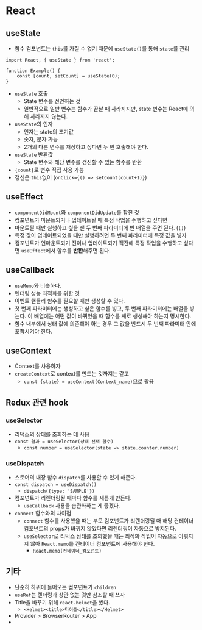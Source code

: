 # React

## useState

- 함수 컴포넌트는 `this`를 가질 수 없기 때문에 `useState()`를 통해 `state`를 관리

```react
import React, { useState } from 'react';

function Example() {
    const [count, setCount] = useState(0);
}
```

- `useState` 호출
    - State 변수를 선언하는 것
    - 일반적으로 일반 변수는 함수가 끝날 때 사라지지만, state 변수는 React에 의해 사라지지 않는다.
- `useState`의 인자
    - 인자는 state의 초기값
    - 숫자, 문자 가능
    - 2개의 다른 변수를 저장하고 싶다면 두 번 호출해야 한다.
- `useState` 반환값
    - State 변수와 해당 변수를 갱신할 수 있는 함수를 반환
- `{count}`로 변수 직접 사용 가능
- 갱신은 `this`없이 (`onClick={() => setCount(count+1)}`)

## useEffect

- `componentDidMount`와 `componentDidUpdate`를 합친 것
- 컴포넌트가 마운트되거나 업데이트될 때 특정 작업을 수행하고 싶다면
- 마운트될 때만 실행하고 싶을 땐 두 번째 파라미터에 빈 배열을 주면 된다. (`[]`)
- 특정 값이 업데이트되었을 때만 실행하려면 두 번째 파라미터에 특정 값을 넣자
- 컴포넌트가 언마운트되기 전이나 업데이트되기 직전에 특정 작업을 수행하고 싶다면 `useEffect`에서 함수를 **반환**해주면 된다.

## useCallback

- `useMemo`와 비슷하다.
- 렌더링 성능 최적화를 위한 것
- 이벤트 핸들러 함수를 필요할 때만 생성할 수 있다.
- 첫 번째 파라미터에는 생성하고 싶은 함수를 넣고, 두 번째 파라미터에는 배열을 넣는다. 이 배열에는 어떤 값이 바뀌었을 때 함수를 새로 생성해야 하는지 명시한다.
- 함수 내부에서 상태 값에 의존해야 하는 경우 그 값을 반드시 두 번째 파라미터 안에 포함시켜야 한다.

## useContext

- Context를 사용하자
- `createContext`로 context를 만드는 것까지는 같고
    - `const {state} = useContext(Context_name)`으로 활용

## Redux 관련 hook

### useSelector

- 리덕스의 상태를 조회하는 데 사용
- `const 결과 = useSelector(상태 선택 함수)`
    - `const number = useSelector(state => state.counter.number)`

### useDispatch

- 스토어의 내장 함수 `dispatch`를 사용할 수 있게 해준다.
- `const dispatch = useDispatch()`
    - `dispatch({type: 'SAMPLE'})`
- 컴포넌트가 리렌더링될 때마다 함수를 새롭게 만든다.
    - `useCallback` 사용을 습관화하는 게 좋겠다.
- `connect` 함수와의 차이점
    - `connect` 함수를 사용했을 때는 부모 컴포넌트가 리렌더링될 때 해당 컨테이너 컴포넌트의 props가 바뀌지 않았다면 리렌더링이 자동으로 방지된다.
    - `useSelector`로 리덕스 상태를 조회했을 때는 최적화 작업이 자동으로 이뤄지지 않아 `React.memo`를 컨테이너 컴포넌트에 사용해야 한다.
        - `React.memo(컨테이너_컴포넌트)`

## 기타

- 단순히 하위에 들어오는 컴포넌트가 `children`
- `useRef`는 렌더링과 상관 없는 것만 참조할 때 쓰자
- Title을 바꾸기 위해 `react-helmet`을 썼다.
    - `<Helmet><title>타이틀</title></Helmet>`
- Provider > BrowserRouter > App
- 